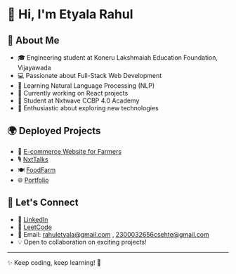 
# 👋 Hi, I'm Etyala Rahul  

## 🚀 About Me  
- 🎓 Engineering student at Koneru Lakshmaiah Education Foundation, Vijayawada  
- 💻 Passionate about Full-Stack Web Development  
- 🤖 Learning Natural Language Processing (NLP)  
- 🎯 Currently working on React projects  
- 📖 Student at Nxtwave CCBP 4.0 Academy  
- 🌱 Enthusiastic about exploring new technologies  

## 🌍 Deployed Projects  
- 🛒 [E-commerce Website for Farmers](https://e-commerce-fron-89rh.onrender.com/)  
- 🎙️ [NxtTalks](https://rahuletyala.ccbp.tech/)  
- 🍽️ [FoodFarm](https://rahuletyalafm.ccbp.tech/)  
- 🌐 [Portfolio](https://portfoliorahul.ccbp.tech/)  

## 🤝 Let's Connect  
- 🔗 [LinkedIn](https://www.linkedin.com/in/etyalarahul/)  
- 🔢 [LeetCode](https://leetcode.com/u/klu2300032656/)  
- 📧 Email: rahuletyala@gmail.com , 2300032656csehte@gmail.com 
- 💡 Open to collaboration on exciting projects!  

---
✨ Keep coding, keep learning! 🚀  
